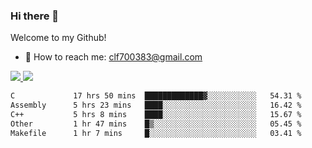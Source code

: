 ### Hi there 👋

<!--
**clingfei/clingfei** is a ✨ _special_ ✨ repository because its `README.md` (this file) appears on your GitHub profile.

Here are some ideas to get you started:

- 🔭 I’m currently working on ...
- 🌱 I’m currently learning ...
- 👯 I’m looking to collaborate on ...
- 🤔 I’m looking for help with ...
- 💬 Ask me about ...
- 📫 How to reach me: ...
- 😄 Pronouns: ...
- ⚡ Fun fact: ...
-->
Welcome to my Github!
- 📧 How to reach me: clf700383@gmail.com

<a href="https://github.com/anuraghazra/github-readme-stats">
  <img src="https://github-readme-stats.vercel.app/api?username=clingfei&count_private=true&show_icons=true&include_all_commits=true&line_height=21&hide_border=true&repo=github-readme-stats" />
</a>
<a href="https://github.com/anuraghazra/convoychat">
  <img src="https://github-readme-stats.vercel.app/api/top-langs/?username=clingfei&hide=Tcl,Perl,Makefile,CSS,HTML,Yacc,Lex,Verilog&langs_count=6&layout=compact&hide_border=true&repo=convoychat" />
</a>

<!--START_SECTION:waka-->

```txt
C             17 hrs 50 mins  █████████████▓░░░░░░░░░░░   54.31 %
Assembly      5 hrs 23 mins   ████░░░░░░░░░░░░░░░░░░░░░   16.42 %
C++           5 hrs 8 mins    ████░░░░░░░░░░░░░░░░░░░░░   15.67 %
Other         1 hr 47 mins    █▒░░░░░░░░░░░░░░░░░░░░░░░   05.45 %
Makefile      1 hr 7 mins     █░░░░░░░░░░░░░░░░░░░░░░░░   03.41 %
```

<!--END_SECTION:waka-->
